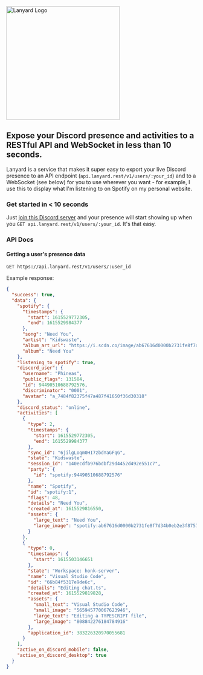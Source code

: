<img src="https://storage.googleapis.com/lanyard/static/lanyardtemplogo.png" alt="Lanyard Logo" width="300"/>

## Expose your Discord presence and activities to a RESTful API and WebSocket in less than 10 seconds.

Lanyard is a service that makes it super easy to export your live Discord presence to an API endpoint (`api.lanyard.rest/v1/users/:your_id`) and to a WebSocket (see below) for you to use wherever you want - for example, I use this to display what I'm listening to on Spotify on my personal website.

### Get started in < 10 seconds

Just [join this Discord server](https://discord.gg/UrXF2cfJ7F) and your presence will start showing up when you `GET api.lanyard.rest/v1/users/:your_id`. It's that easy.

### API Docs
#### Getting a user's presence data
`GET https://api.lanyard.rest/v1/users/:user_id`

Example response:
```json
{
  "success": true,
  "data": {
    "spotify": {
      "timestamps": {
        "start": 1615529772305,
        "end": 1615529984377
      },
      "song": "Need You",
      "artist": "Kidswaste",
      "album_art_url": "https://i.scdn.co/image/ab67616d0000b2731fe8f7d34b0eb2e3f87571dd",
      "album": "Need You"
    },
    "listening_to_spotify": true,
    "discord_user": {
      "username": "Phineas",
      "public_flags": 131584,
      "id": 94490510688792576,
      "discriminator": "0001",
      "avatar": "a_7484f82375f47a487f41650f36d30318"
    },
    "discord_status": "online",
    "activities": [
      {
        "type": 2,
        "timestamps": {
          "start": 1615529772305,
          "end": 1615529984377
        },
        "sync_id": "6jilgLoqm0HI7zbdYaGFqG",
        "state": "Kidswaste",
        "session_id": "140ecdfb976bdbf29d4452d492e551c7",
        "party": {
          "id": "spotify:94490510688792576"
        },
        "name": "Spotify",
        "id": "spotify:1",
        "flags": 48,
        "details": "Need You",
        "created_at": 1615529816550,
        "assets": {
          "large_text": "Need You",
          "large_image": "spotify:ab67616d0000b2731fe8f7d34b0eb2e3f87571dd"
        }
      },
      {
        "type": 0,
        "timestamps": {
          "start": 1615503146651
        },
        "state": "Workspace: honk-server",
        "name": "Visual Studio Code",
        "id": "66b84f5317e9de6c",
        "details": "Editing chat.ts",
        "created_at": 1615529819828,
        "assets": {
          "small_text": "Visual Studio Code",
          "small_image": "565945770067623946",
          "large_text": "Editing a TYPESCRIPT file",
          "large_image": "808842276184784916"
        },
        "application_id": 383226320970055681
      }
    ],
    "active_on_discord_mobile": false,
    "active_on_discord_desktop": true
  }
}
```